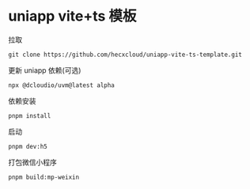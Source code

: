 # uniapp vite+ts 模板

拉取

```shell
git clone https://github.com/hecxcloud/uniapp-vite-ts-template.git
```

更新 uniapp 依赖(可选)

```shell
npx @dcloudio/uvm@latest alpha
```

依赖安装

```shell
pnpm install
```

启动

```shell
pnpm dev:h5
```

打包微信小程序

```shell
pnpm build:mp-weixin
```
